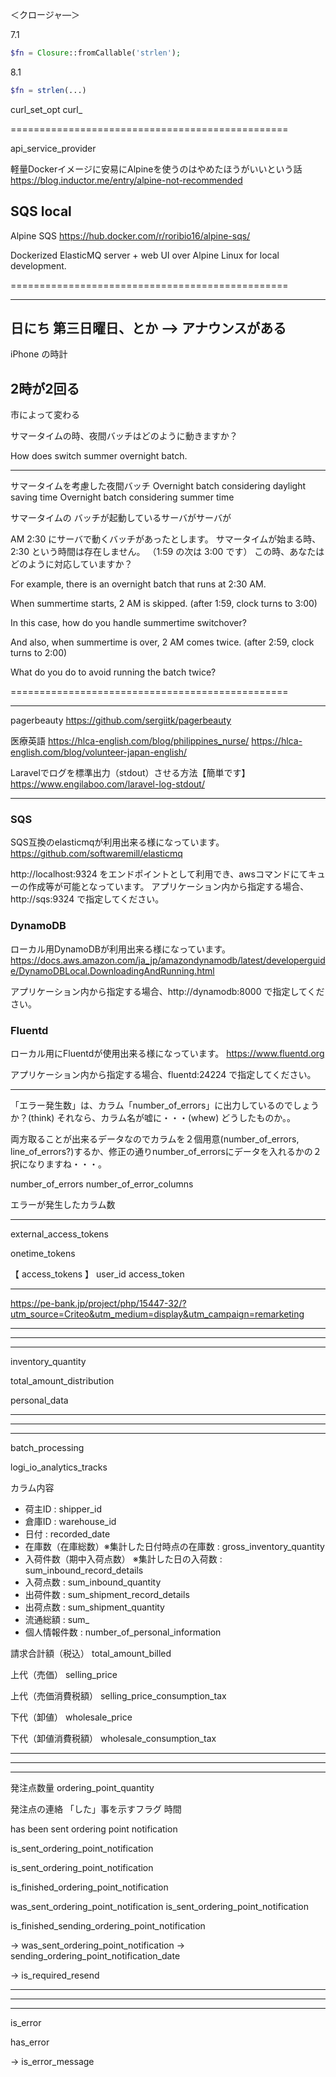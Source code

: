 ＜クロージャ―＞

7.1
```php
$fn = Closure::fromCallable('strlen');
```
8.1
```php
$fn = strlen(...)
```

curl_set_opt
curl_




================================================


api_service_provider


軽量Dockerイメージに安易にAlpineを使うのはやめたほうがいいという話
https://blog.inductor.me/entry/alpine-not-recommended



## SQS local
Alpine SQS
https://hub.docker.com/r/roribio16/alpine-sqs/

Dockerized ElasticMQ server + web UI over Alpine Linux for local development.


================================================

---------------
日にち
第三日曜日、とか
  --> アナウンスがある
---------------

iPhone の時計

2時が2回る
-------------



市によって変わる


サマータイムの時、夜間バッチはどのように動きますか？

How does switch summer overnight batch.


---------------------------
サマータイムを考慮した夜間バッチ
Overnight batch considering daylight saving time
Overnight batch considering summer time


サマータイムの
バッチが起動しているサーバがサーバが


AM 2:30 にサーバで動くバッチがあったとします。
サマータイムが始まる時、2:30 という時間は存在しません。
（1:59 の次は 3:00 です）
この時、あなたはどのように対応していますか？

For example, there is an overnight batch that runs at 2:30 AM.

When summertime starts, 2 AM is skipped.
(after 1:59, clock turns to 3:00)

In this case, how do you handle summertime switchover?

And also, when summertime is over, 2 AM comes twice.
(after 2:59, clock turns to 2:00)

What do you do to avoid running the batch twice?



================================================



___________________________________________________________________________________
pagerbeauty
https://github.com/sergiitk/pagerbeauty


医療英語
https://hlca-english.com/blog/philippines_nurse/
https://hlca-english.com/blog/volunteer-japan-english/


Laravelでログを標準出力（stdout）させる方法【簡単です】
https://www.engilaboo.com/laravel-log-stdout/



___________________________________________________________________________________


### SQS
SQS互換のelasticmqが利用出来る様になっています。
https://github.com/softwaremill/elasticmq

http://localhost:9324 をエンドポイントとして利用でき、awsコマンドにてキューの作成等が可能となっています。
アプリケーション内から指定する場合、http://sqs:9324 で指定してください。

### DynamoDB
ローカル用DynamoDBが利用出来る様になっています。
https://docs.aws.amazon.com/ja_jp/amazondynamodb/latest/developerguide/DynamoDBLocal.DownloadingAndRunning.html

アプリケーション内から指定する場合、http://dynamodb:8000 で指定してください。

### Fluentd
ローカル用にFluentdが使用出来る様になっています。
https://www.fluentd.org

アプリケーション内から指定する場合、fluentd:24224 で指定してください。



___________________________________________________________________________________

「エラー発生数」は、カラム「number_of_errors」に出力しているのでしょうか？(think)
それなら、カラム名が嘘に・・・(whew)
どうしたものか。。

両方取ることが出来るデータなのでカラムを２個用意(number_of_errors, line_of_errors?)するか、修正の通りnumber_of_errorsにデータを入れるかの２択になりますね・・・。

number_of_errors
number_of_error_columns


エラーが発生したカラム数

___________________________________________________________________________________


external_access_tokens

onetime_tokens

【 access_tokens 】
user_id
access_token

___________________________________________________________________________________


https://pe-bank.jp/project/php/15447-32/?utm_source=Criteo&utm_medium=display&utm_campaign=remarketing


___________________________________________________________________________________
___________________________________________________________________________________
___________________________________________________________________________________



inventory_quantity

total_amount_distribution

personal_data

___________________________________________________________________________________
___________________________________________________________________________________
___________________________________________________________________________________

batch_processing

logi_io_analytics_tracks


カラム内容

 * 荷主ID : shipper_id
 * 倉庫ID : warehouse_id
 * 日付 : recorded_date
 * 在庫数（在庫総数）※集計した日付時点の在庫数 : gross_inventory_quantity
 * 入荷件数（期中入荷点数）  ※集計した日の入荷数 : sum_inbound_record_details
 * 入荷点数 : sum_inbound_quantity
 * 出荷件数 : sum_shipment_record_details
 * 出荷点数 : sum_shipment_quantity
 * 流通総額 : sum_
 * 個人情報件数 : number_of_personal_information



請求合計額（税込）
total_amount_billed

上代（売価）
selling_price

上代（売価消費税額）
selling_price_consumption_tax

下代（卸値）
wholesale_price

下代（卸値消費税額）
wholesale_consumption_tax


___________________________________________________________________________________
___________________________________________________________________________________
___________________________________________________________________________________


発注点数量
ordering_point_quantity


発注点の連絡
「した」事を示すフラグ
時間


has been sent ordering point notification

is_sent_ordering_point_notification

is_sent_ordering_point_notification

is_finished_ordering_point_notification

was_sent_ordering_point_notification
is_sent_ordering_point_notification


is_finished_sending_ordering_point_notification


-> was_sent_ordering_point_notification
-> sending_ordering_point_notification_date

-> is_required_resend

___________________________________________________________________________________
___________________________________________________________________________________
___________________________________________________________________________________

is_error

has_error

-> is_error_message




